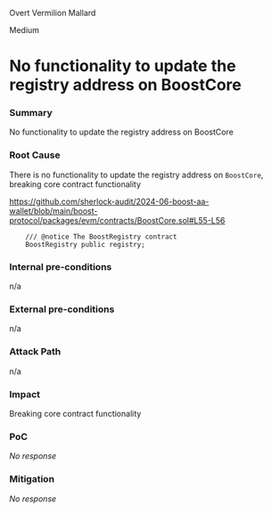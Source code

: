 Overt Vermilion Mallard

Medium

# No functionality to update the registry address on BoostCore

### Summary

No functionality to update the registry address on BoostCore

### Root Cause

There is no functionality to update the registry address on `BoostCore`, breaking core contract functionality

https://github.com/sherlock-audit/2024-06-boost-aa-wallet/blob/main/boost-protocol/packages/evm/contracts/BoostCore.sol#L55-L56
```solidity
    /// @notice The BoostRegistry contract
    BoostRegistry public registry;
```


### Internal pre-conditions

n/a

### External pre-conditions

n/a

### Attack Path

n/a

### Impact

Breaking core contract functionality

### PoC

_No response_

### Mitigation

_No response_